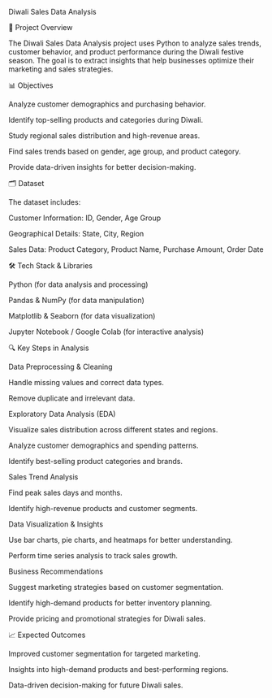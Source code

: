 Diwali Sales Data Analysis

📌 Project Overview

The Diwali Sales Data Analysis project uses Python to analyze sales trends, customer behavior, and product performance during the Diwali festive season. The goal is to extract insights that help businesses optimize their marketing and sales strategies.

📊 Objectives

Analyze customer demographics and purchasing behavior.

Identify top-selling products and categories during Diwali.

Study regional sales distribution and high-revenue areas.

Find sales trends based on gender, age group, and product category.

Provide data-driven insights for better decision-making.

🗂 Dataset

The dataset includes:

Customer Information: ID, Gender, Age Group

Geographical Details: State, City, Region

Sales Data: Product Category, Product Name, Purchase Amount, Order Date

🛠 Tech Stack & Libraries

Python (for data analysis and processing)

Pandas & NumPy (for data manipulation)

Matplotlib & Seaborn (for data visualization)

Jupyter Notebook / Google Colab (for interactive analysis)

🔍 Key Steps in Analysis

Data Preprocessing & Cleaning

Handle missing values and correct data types.

Remove duplicate and irrelevant data.

Exploratory Data Analysis (EDA)

Visualize sales distribution across different states and regions.

Analyze customer demographics and spending patterns.

Identify best-selling product categories and brands.

Sales Trend Analysis

Find peak sales days and months.

Identify high-revenue products and customer segments.

Data Visualization & Insights

Use bar charts, pie charts, and heatmaps for better understanding.

Perform time series analysis to track sales growth.

Business Recommendations

Suggest marketing strategies based on customer segmentation.

Identify high-demand products for better inventory planning.

Provide pricing and promotional strategies for Diwali sales.

📈 Expected Outcomes

Improved customer segmentation for targeted marketing.

Insights into high-demand products and best-performing regions.

Data-driven decision-making for future Diwali sales.
